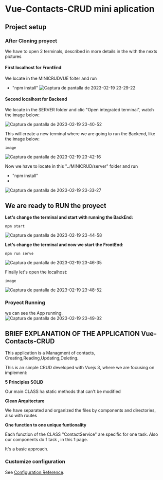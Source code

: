 # Vue-Contacts-CRUD mini aplication

## Project setup

### After Cloning proyect
We have to open 2 terminals, described in more details in the with the nexts pictures

#### First localhost for FrontEnd
We locate in the MINICRUDVUE folter and run 
* "npm install"
![Captura de pantalla de 2023-02-19 23-29-22](https://user-images.githubusercontent.com/82011423/220010678-1711edc4-e83e-4f70-a5bb-de673d01db60.png)

#### Second localhost for Backend
We locate in the SERVER folder and clic "Open integrated
terminal", watch the image below:

![Captura de pantalla de 2023-02-19 23-40-52](https://user-images.githubusercontent.com/82011423/220011047-71e4482c-0549-40d8-b769-a79f9649d262.png)

This will create a new terminal where we are going to run the
Backend, like the image below:
```
image
```
![Captura de pantalla de 2023-02-19 23-42-16](https://user-images.githubusercontent.com/82011423/220011198-0e50e529-17ae-43da-b4fd-c48a239092ff.png)

Now we have to locate in this "../MINICRUD/server" folder and run
* "npm install"
* 
![Captura de pantalla de 2023-02-19 23-33-27](https://user-images.githubusercontent.com/82011423/220011267-6e1bd1b6-247e-4979-ab9d-d76c84575f8d.png)

## We are ready to RUN the proyect

**Let's change the terminal and start with running the BackEnd:**
```
npm start
```
![Captura de pantalla de 2023-02-19 23-44-58](https://user-images.githubusercontent.com/82011423/220011481-fca41432-c165-48f4-b0be-c6120dde0eb2.png)

**Let's change the terminal and now we start the FrontEnd:**
```
npm run serve
```
![Captura de pantalla de 2023-02-19 23-46-35](https://user-images.githubusercontent.com/82011423/220011718-776716ff-d9dd-4c0d-ad8a-1bf71779f3c4.png)

Finally let's open the localhost:
```
image
```
![Captura de pantalla de 2023-02-19 23-48-52](https://user-images.githubusercontent.com/82011423/220012193-cb9b398a-b419-4fd7-ad7b-25ce951eb21f.png)

### Proyect Running
we can see the App running.
![Captura de pantalla de 2023-02-19 23-49-32](https://user-images.githubusercontent.com/82011423/220012064-c6ef3d79-47f7-4ff5-a477-f336bb7b63fe.png)


## BRIEF EXPLANATION OF THE APPLICATION Vue-Contacts-CRUD

This application is a Managment of contacts, Creating,Reading,Updating,Deleting.

This is an simple CRUD developed with Vuejs 3, where we are focusing on implement:

**5 Principles SOLID**

Our main CLASS ha static methods that can't be modified

**Clean Arquitecture**

We have separated and organized the files by components and directories, also with routes

**One function to one unique funtionality**

Each function of the CLASS "ContactService" are specific for one task. Also our components
do 1 task , in this 1 page.

It's a basic approach.



### Customize configuration
See [Configuration Reference](https://cli.vuejs.org/config/).
